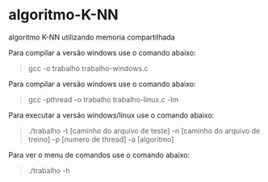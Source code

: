 # algoritmo-K-NN
 algoritmo K-NN utilizando memoria compartilhada

Para compilar a versão windows use o comando abaixo:
> gcc -o trabalho trabalho-windows.c

Para compilar a versão windows use o comando abaixo:
> gcc -pthread -o trabalho trabalho-linux.c -lm

Para executar a versão windows/linux use o comando abaixo:
> ./trabalho -t [caminho do arquivo de teste] -n [caminho do arquivo de treino] -p [numero de thread] -a [algoritmo]

Para ver o menu de comandos use o comando abaixo:
> ./trabalho -h
